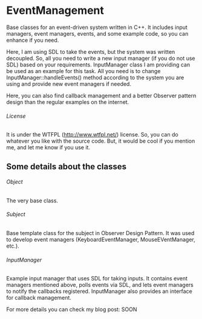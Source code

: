 # EventManagement
Base classes for an event-driven system written in C++. It includes input managers, event managers, events, and some example
code, so you can enhance if you need.

Here, I am using SDL to take the events, but the system was written decoupled. So, all you need to write a new input manager
(if you do not use SDL) based on your requirements. InputManager class I am providing can be used as an example for this task.
All you need is to change InputManager::handleEvents() method according to the system you are using and provide new event
managers if needed.

Here, you can also find callback management and a better Observer pattern design than the regular examples on the internet.

###### License
It is under the WTFPL (http://www.wtfpl.net/) license. So, you can do whatever you like with the source code. But, it would
be cool if you mention me, and let me know if you use it. 

## Some details about the classes

###### Object

The very base class.

###### Subject

Base template class for the subject in Observer Design Pattern. It was used to develop event managers (KeyboardEventManager,
MouseEVentManager, etc.).

###### InputManager

Example input manager that uses SDL for taking inputs. It contains event managers mentioned above, polls events via SDL, and
lets event managers to notify the callbacks registered. InputManager also provides an interface for callback management.

For more details you can check my blog post: SOON

